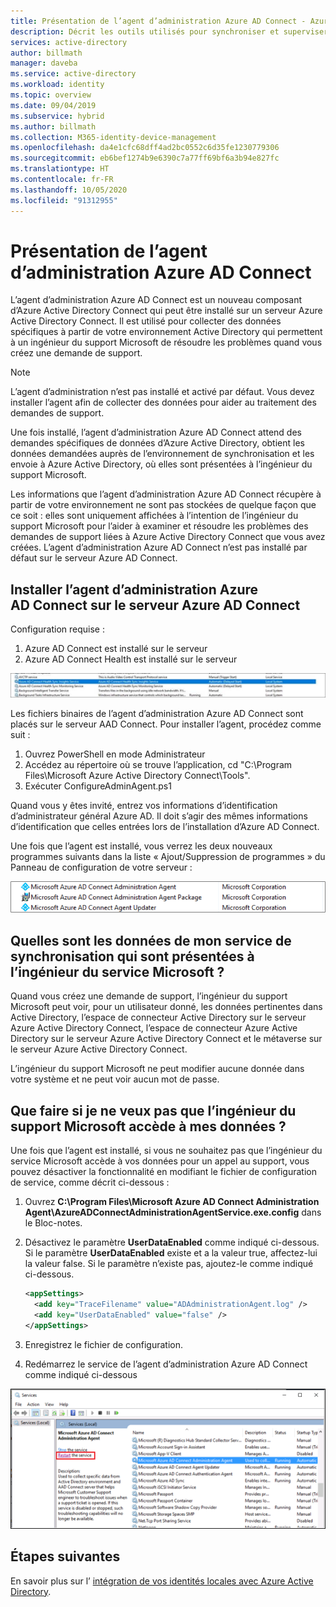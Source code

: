 ```yaml
---
title: Présentation de l’agent d’administration Azure AD Connect - Azure AD Connect | Microsoft Docs
description: Décrit les outils utilisés pour synchroniser et superviser votre environnement local avec Azure AD.
services: active-directory
author: billmath
manager: daveba
ms.service: active-directory
ms.workload: identity
ms.topic: overview
ms.date: 09/04/2019
ms.subservice: hybrid
ms.author: billmath
ms.collection: M365-identity-device-management
ms.openlocfilehash: da4e1cfc68dff4ad2bc0552c6d35fe1230779306
ms.sourcegitcommit: eb6bef1274b9e6390c7a77ff69bf6a3b94e827fc
ms.translationtype: HT
ms.contentlocale: fr-FR
ms.lasthandoff: 10/05/2020
ms.locfileid: "91312955"
---
```

# <a name="what-is-the-azure-ad-connect-admin-agent"></a>Présentation de l’agent d’administration Azure AD Connect 
L’agent d’administration Azure AD Connect est un nouveau composant d’Azure Active Directory Connect qui peut être installé sur un serveur Azure Active Directory Connect. Il est utilisé pour collecter des données spécifiques à partir de votre environnement Active Directory qui permettent à un ingénieur du support Microsoft de résoudre les problèmes quand vous créez une demande de support. 

>[!NOTE]
>L’agent d’administration n’est pas installé et activé par défaut.  Vous devez installer l’agent afin de collecter des données pour aider au traitement des demandes de support.

Une fois installé, l’agent d’administration Azure AD Connect attend des demandes spécifiques de données d’Azure Active Directory, obtient les données demandées auprès de l’environnement de synchronisation et les envoie à Azure Active Directory, où elles sont présentées à l’ingénieur du support Microsoft. 

Les informations que l’agent d’administration Azure AD Connect récupère à partir de votre environnement ne sont pas stockées de quelque façon que ce soit : elles sont uniquement affichées à l’intention de l’ingénieur du support Microsoft pour l’aider à examiner et résoudre les problèmes des demandes de support liées à Azure Active Directory Connect que vous avez créées. L’agent d’administration Azure AD Connect n’est pas installé par défaut sur le serveur Azure AD Connect. 

## <a name="install-the-azure-ad-connect-administration-agent-on-the-azure-ad-connect-server"></a>Installer l’agent d’administration Azure AD Connect sur le serveur Azure AD Connect 

Configuration requise :
1.    Azure AD Connect est installé sur le serveur
2.    Azure AD Connect Health est installé sur le serveur

![agent d’administration](media/whatis-aadc-admin-agent/adminagent0.png)

Les fichiers binaires de l’agent d’administration Azure AD Connect sont placés sur le serveur AAD Connect. Pour installer l’agent, procédez comme suit :

1.    Ouvrez PowerShell en mode Administrateur
2.    Accédez au répertoire où se trouve l’application, cd "C:\Program Files\Microsoft Azure Active Directory Connect\Tools".
3.    Exécuter ConfigureAdminAgent.ps1

Quand vous y êtes invité, entrez vos informations d’identification d’administrateur général Azure AD. Il doit s’agir des mêmes informations d’identification que celles entrées lors de l’installation d’Azure AD Connect.

Une fois que l’agent est installé, vous verrez les deux nouveaux programmes suivants dans la liste « Ajout/Suppression de programmes » du Panneau de configuration de votre serveur : 

![Capture d’écran montrant la liste Ajout/suppression de programmes qui comprend les nouveaux programmes que vous avez ajoutés.](media/whatis-aadc-admin-agent/adminagent1.png)

## <a name="what-data-in-my-sync-service-is-shown-to-the-microsoft-service-engineer"></a>Quelles sont les données de mon service de synchronisation qui sont présentées à l’ingénieur du service Microsoft ? 
Quand vous créez une demande de support, l’ingénieur du support Microsoft peut voir, pour un utilisateur donné, les données pertinentes dans Active Directory, l’espace de connecteur Active Directory sur le serveur Azure Active Directory Connect, l’espace de connecteur Azure Active Directory sur le serveur Azure Active Directory Connect et le métaverse sur le serveur Azure Active Directory Connect. 

L’ingénieur du support Microsoft ne peut modifier aucune donnée dans votre système et ne peut voir aucun mot de passe. 

## <a name="what-if-i-dont-want-the-microsoft-support-engineer-to-access-my-data"></a>Que faire si je ne veux pas que l’ingénieur du support Microsoft accède à mes données ? 
Une fois que l’agent est installé, si vous ne souhaitez pas que l’ingénieur du service Microsoft accède à vos données pour un appel au support, vous pouvez désactiver la fonctionnalité en modifiant le fichier de configuration de service, comme décrit ci-dessous : 

1. Ouvrez **C:\Program Files\Microsoft Azure AD Connect Administration Agent\AzureADConnectAdministrationAgentService.exe.config** dans le Bloc-notes.
2. Désactivez le paramètre **UserDataEnabled** comme indiqué ci-dessous. Si le paramètre **UserDataEnabled** existe et a la valeur true, affectez-lui la valeur false. Si le paramètre n’existe pas, ajoutez-le comme indiqué ci-dessous.    

    ```xml
    <appSettings>
      <add key="TraceFilename" value="ADAdministrationAgent.log" />
      <add key="UserDataEnabled" value="false" />
    </appSettings>
    ```

3. Enregistrez le fichier de configuration.
4. Redémarrez le service de l’agent d’administration Azure AD Connect comme indiqué ci-dessous

![Capture d’écran montrant où redémarrer le service de l’agent d’administration Azure AD.](media/whatis-aadc-admin-agent/adminagent2.png)

## <a name="next-steps"></a>Étapes suivantes
En savoir plus sur l’ [intégration de vos identités locales avec Azure Active Directory](whatis-hybrid-identity.md).
